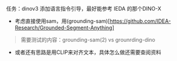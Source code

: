 任务：dinov3 添加语言指令引导，最好能参考 IEDA 的那个DINO-X

+ 考虑直接使用sam，用(grounding-sam)[https://github.com/IDEA-Research/Grounded-Segment-Anything]

> 需要测试的内容：grounding-sam(2)   vs  grounrding-dino

+ 或者还有思路是用CLIP来对齐文本，具体怎么做还需要查阅资料